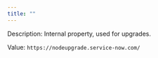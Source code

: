 ```yaml
---
title: ""
---
```


Description: Internal property, used for upgrades.

Value: `https://nodeupgrade.service-now.com/`